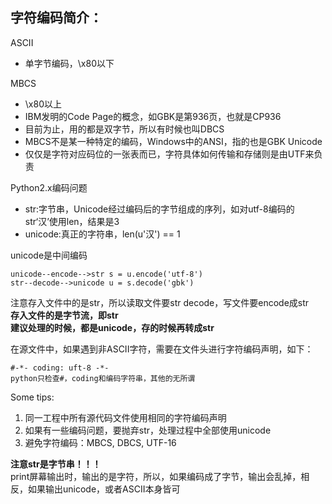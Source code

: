 ## 字符编码简介：

ASCII

- 单字节编码，\x80以下
  
MBCS

- \x80以上
- IBM发明的Code Page的概念，如GBK是第936页，也就是CP936
- 目前为止，用的都是双字节，所以有时候也叫DBCS
- MBCS不是某一种特定的编码，Windows中的ANSI，指的也是GBK
Unicode
- 仅仅是字符对应码位的一张表而已，字符具体如何传输和存储则是由UTF来负责

Python2.x编码问题

- str:字节串，Unicode经过编码后的字节组成的序列，如对utf-8编码的str‘汉’使用len，结果是3
- unicode:真正的字符串，len(u'汉') == 1

unicode是中间编码

	unicode--encode-->str s = u.encode('utf-8')
	str--decode-->unicode u = s.decode('gbk')
  	
注意存入文件中的是str，所以读取文件要str decode，写文件要encode成str  
**存入文件的是字节流，即str**  
**建议处理的时候，都是unicode，存的时候再转成str**

在源文件中，如果遇到非ASCII字符，需要在文件头进行字符编码声明，如下：

	#-*- coding: uft-8 -*-
	python只检查#，coding和编码字符串，其他的无所谓

Some tips:

  1. 同一工程中所有源代码文件使用相同的字符编码声明
  2. 如果有一些编码问题，要抛弃str，处理过程中全部使用unicode
  3. 避免字符编码：MBCS, DBCS, UTF-16

**注意str是字节串！！！**  
print屏幕输出时，输出的是字符，所以，如果编码成了字节，输出会乱掉，相反，如果输出unicode，或者ASCII本身皆可
